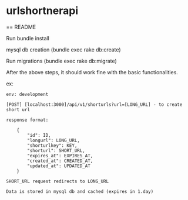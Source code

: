 # urlshortnerapi

== README

Run bundle install

mysql db creation (bundle exec rake db:create)

Run migrations (bundle exec rake db:migrate)

After the above steps, it should work fine with the basic functionalities.

ex:

	env: development

	[POST] [localhost:3000]/api/v1/shorturls?url=[LONG_URL] - to create short url

	response format:

		{
		    "id": ID,
		    "longurl": LONG_URL,
		    "shorturlkey": KEY,
		    "shorturl": SHORT_URL,
		    "expires_at": EXPIRES_AT,
		    "created_at": CREATED_AT,
		    "updated_at": UPDATED_AT
		}

	SHORT_URL request redirects to LONG_URL

	Data is stored in mysql db and cached (expires in 1.day)

